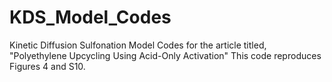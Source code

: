 # KDS_Model_Codes
Kinetic Diffusion Sulfonation Model Codes for the article titled, "Polyethylene Upcycling Using Acid-Only Activation"
This code reproduces Figures 4 and S10.
